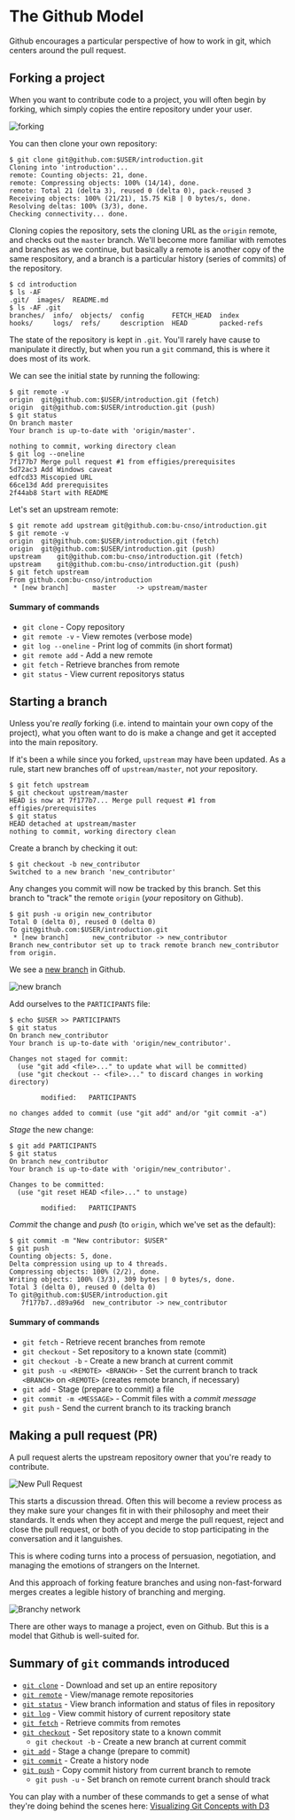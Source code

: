# The Github Model

Github encourages a particular perspective of how to work in git, which centers
around the pull request.

## Forking a project

When you want to contribute code to a project, you will often begin by forking,
which simply copies the entire repository under your user.

![forking](images/fork.png)

You can then clone your own repository:

```ShellSession
$ git clone git@github.com:$USER/introduction.git
Cloning into 'introduction'...
remote: Counting objects: 21, done.
remote: Compressing objects: 100% (14/14), done.
remote: Total 21 (delta 3), reused 0 (delta 0), pack-reused 3
Receiving objects: 100% (21/21), 15.75 KiB | 0 bytes/s, done.
Resolving deltas: 100% (3/3), done.
Checking connectivity... done.
```

Cloning copies the repository, sets the cloning URL as the `origin` remote, and
checks out the `master` branch. We'll become more familiar with remotes and
branches as we continue, but basically a remote is another copy of the same
respository, and a branch is a particular history (series of commits) of the
repository.

```ShellSession
$ cd introduction
$ ls -AF
.git/  images/  README.md
$ ls -AF .git
branches/  info/  objects/  config       FETCH_HEAD  index
hooks/     logs/  refs/     description  HEAD        packed-refs
```

The state of the repository is kept in `.git`. You'll rarely have cause to
manipulate it directly, but when you run a `git` command, this is where it
does most of its work.

We can see the initial state by running the following:

```ShellSession
$ git remote -v
origin  git@github.com:$USER/introduction.git (fetch)
origin  git@github.com:$USER/introduction.git (push)
$ git status
On branch master
Your branch is up-to-date with 'origin/master'.

nothing to commit, working directory clean
$ git log --oneline
7f177b7 Merge pull request #1 from effigies/prerequisites
5d72ac3 Add Windows caveat
edfcd33 Miscopied URL
66ce13d Add prerequisites
2f44ab8 Start with README
```

Let's set an upstream remote:

```ShellSession
$ git remote add upstream git@github.com:bu-cnso/introduction.git
$ git remote -v
origin  git@github.com:$USER/introduction.git (fetch)
origin  git@github.com:$USER/introduction.git (push)
upstream    git@github.com:bu-cnso/introduction.git (fetch)
upstream    git@github.com:bu-cnso/introduction.git (push)
$ git fetch upstream
From github.com:bu-cnso/introduction
 * [new branch]      master     -> upstream/master
```

#### Summary of commands

* `git clone` - Copy repository
* `git remote -v` - View remotes (verbose mode)
* `git log --oneline` - Print log of commits (in short format)
* `git remote add` - Add a new remote
* `git fetch` - Retrieve branches from remote
* `git status` - View current repositorys status

## Starting a branch

Unless you're *really* forking (i.e. intend to maintain your own copy of the
project), what you often want to do is make a change and get it accepted into
the main repository.

If it's been a while since you forked, `upstream` may have been updated. As a
rule, start new branches off of `upstream/master`, not *your* repository.

```ShellSession
$ git fetch upstream
$ git checkout upstream/master
HEAD is now at 7f177b7... Merge pull request #1 from effigies/prerequisites
$ git status
HEAD detached at upstream/master
nothing to commit, working directory clean
```

Create a branch by checking it out:

```ShellSession
$ git checkout -b new_contributor
Switched to a new branch 'new_contributor'
```

Any changes you commit will now be tracked by this branch. Set this branch to
"track" the remote `origin` (*your* repository on Github).

```ShellSession
$ git push -u origin new_contributor
Total 0 (delta 0), reused 0 (delta 0)
To git@github.com:$USER/introduction.git
 * [new branch]      new_contributor -> new_contributor
Branch new_contributor set up to track remote branch new_contributor from origin.
```

We see a [new branch](../../branches) in Github.

![new branch](images/new_branch.png)

Add ourselves to the `PARTICIPANTS` file:

```ShellSession
$ echo $USER >> PARTICIPANTS
$ git status
On branch new_contributor
Your branch is up-to-date with 'origin/new_contributor'.

Changes not staged for commit:
  (use "git add <file>..." to update what will be committed)
  (use "git checkout -- <file>..." to discard changes in working directory)

        modified:   PARTICIPANTS

no changes added to commit (use "git add" and/or "git commit -a")
```

*Stage* the new change:

```ShellSession
$ git add PARTICIPANTS
$ git status
On branch new_contributor
Your branch is up-to-date with 'origin/new_contributor'.

Changes to be committed:
  (use "git reset HEAD <file>..." to unstage)

        modified:   PARTICIPANTS
```

*Commit* the change and *push* (to `origin`, which we've set as the default):

```ShellSession
$ git commit -m "New contributor: $USER"
$ git push
Counting objects: 5, done.
Delta compression using up to 4 threads.
Compressing objects: 100% (2/2), done.
Writing objects: 100% (3/3), 309 bytes | 0 bytes/s, done.
Total 3 (delta 0), reused 0 (delta 0)
To git@github.com:$USER/introduction.git
   7f177b7..d89a96d  new_contributor -> new_contributor
```

#### Summary of commands

* `git fetch` - Retrieve recent branches from remote
* `git checkout` - Set repository to a known state (commit)
* `git checkout -b` - Create a new branch at current commit
* `git push -u <REMOTE> <BRANCH>` - Set the current branch to track `<BRANCH>`
    on `<REMOTE>` (creates remote branch, if necessary)
* `git add` - Stage (prepare to commit) a file
* `git commit -m <MESSAGE>` - Commit files with a *commit message*
* `git push` - Send the current branch to its tracking branch

## Making a pull request (PR)

A pull request alerts the upstream repository owner that you're ready to
contribute.

![New Pull Request](images/new_pr.png)

This starts a discussion thread. Often this will become a review process as
they make sure your changes fit in with their philosophy and meet their
standards. It ends when they accept and merge the pull request, reject and
close the pull request, or both of you decide to stop participating in the
conversation and it languishes.

This is where coding turns into a process of persuasion, negotiation, and
managing the emotions of strangers on the Internet.

And this approach of forking feature branches and using non-fast-forward
merges creates a legible history of branching and merging.

![Branchy network](images/branchy_network.png)

There are other ways to manage a project, even on Github. But this is a
model that Github is well-suited for.

## Summary of `git` commands introduced

* [`git clone`](https://git-scm.com/docs/git-clone) - Download and set up an
    entire repository
* [`git remote`](https://git-scm.com/docs/git-remote) - View/manage remote
    repositories
* [`git status`](https://git-scm.com/docs/git-status) - View branch information
    and status of files in repository
* [`git log`](https://git-scm.com/docs/git-log) - View commit history of
    current repository state
* [`git fetch`](https://git-scm.com/docs/git-fetch) - Retrieve commits from
    remotes
* [`git checkout`](https://git-scm.com/docs/git-checkout) - Set repository
    state to a known commit
  * `git checkout -b` - Create a new branch at current commit
* [`git add`](https://git-scm.com/docs/git-add) - Stage a change (prepare to
    commit)
* [`git commit`](https://git-scm.com/docs/git-commit) - Create a history node
* [`git push`](https://git-scm.com/docs/git-push) - Copy commit history from
    current branch to remote
  * `git push -u` - Set branch on remote current branch should track

You can play with a number of these commands to get a sense of what they're
doing behind the scenes here: [Visualizing Git Concepts with
D3](https://onlywei.github.io/explain-git-with-d3/)
